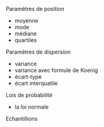 Paramètres de position

* moyenne
* mode
* médiane
* quartiles

Paramètres de dispersion

* variance
* variance avec formule de Koenig
* écart-type
* écart interquatile

Lois de probabilité

* la loi normale

Echantillions
